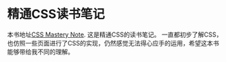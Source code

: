 精通CSS读书笔记
=======
本书地址[CSS Mastery Note](https://www.gitbook.com/book/myklory/css-mastery-note/details).
这是精通CSS的读书笔记。
一直都初步了解CSS，也仿照一些页面进行了CSS的实现，仍然感觉无法得心应手的运用，希望这本书能够带给我不同的理解。